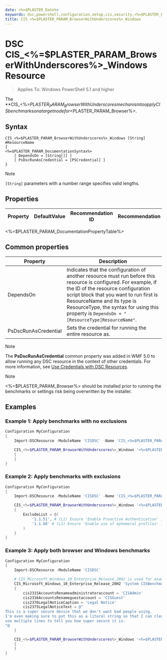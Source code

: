 ```yaml
---
date: <%=$PLASTER_Date%>
keywords: dsc,powershell,configuration,setup,cis,security,<%=$PLASTER_PARAM_Browser%>
title: CIS_<%=$PLASTER_PARAM_BrowserWithUnderscores%>_Windows
---
```

# DSC CIS_<%=$PLASTER_PARAM_BrowserWithUnderscores%>_Windows Resource

> Applies To: Windows PowerShell 5.1 and higher

The **CIS_<%=$PLASTER_PARAM_BrowserWithUnderscores%>_Windows** resource in Windows PowerShell Desired State Configuration (DSC) provides a
mechanism to apply CIS benchmarks on a target node for <%=$PLASTER_PARAM_Browser%>.

## Syntax

```Syntax
CIS_<%=$PLASTER_PARAM_BrowserWithUnderscores%>_Windows [String] #ResourceName
{
<%=$PLASTER_PARAM_DocumentationSyntax%>
    [ DependsOn = [String[]] ]
    [ PsDscRunAsCredential = [PSCredential] ]
}
```
> [!NOTE]
> `[String]` parameters with a number range specifies valid lengths.

## Properties

|Property |DefaultValue | Recommendation ID|Recommendation
|---|---|---|---|
<%=$PLASTER_PARAM_DocumentationPropertyTable%>

## Common properties

|Property |Description |
|---|---|
|DependsOn |Indicates that the configuration of another resource must run before this resource is configured. For example, if the ID of the resource configuration script block that you want to run first is ResourceName and its type is ResourceType, the syntax for using this property is `DependsOn = "[ResourceType]ResourceName"`. |
|PsDscRunAsCredential |Sets the credential for running the entire resource as. |

> [!NOTE]
> The **PsDscRunAsCredential** common property was added in WMF 5.0 to allow running any DSC
> resource in the context of other credentials. For more information, see [Use Credentials with DSC Resources](https://docs.microsoft.com/en-us/powershell/scripting/dsc/configurations/runasuser?view=powershell-7).

> [!NOTE]
> <%=$PLASTER_PARAM_Browser%> should be installed prior to running the benchmarks or settings risk being overwritten by the installer.

## Examples

### Example 1: Apply benchmarks with no exclusions

```powershell
Configuration MyConfiguration
{
    Import-DSCResource -ModuleName 'CISDSC' -Name 'CIS_<%=$PLASTER_PARAM_BrowserWithUnderscores%>_Windows'

    CIS_<%=$PLASTER_PARAM_BrowserWithUnderscores%>_Windows '<%=$PLASTER_PARAM_Browser%> CISBenchmarks'
    {
    }
}
```

### Example 2: Apply benchmarks with exclusions

```powershell
Configuration MyConfiguration
{
    Import-DSCResource -ModuleName 'CISDSC' -Name 'CIS_<%=$PLASTER_PARAM_BrowserWithUnderscores%>_Windows'

    CIS_<%=$PLASTER_PARAM_BrowserWithUnderscores%>_Windows '<%=$PLASTER_PARAM_Browser%> CISBenchmarks'
    {
        ExcludeList = @(
            '1.1.51', # (L1) Ensure 'Enable Proactive Authentication' is set to 'Disabled'
            '1.1.60' # (L1) Ensure 'Enable use of ephemeral profiles' is set to 'Disabled'
        )
    }
}
```

### Example 3: Apply both browser and Windows benchmarks

```powershell
Configuration MyConfiguration
{
    Import-DSCResource -ModuleName 'CISDSC'

    # CIS_Microsoft_Windows_10_Enterprise_Release_20H2 is used for example purposes. Use the resource applicable to your system's build.
    CIS_Microsoft_Windows_10_Enterprise_Release_20H2 'System CISBenchmarks'
    {
        cis2315AccountsRenameadministratoraccount = 'CISAdmin'
        cis2316AccountsRenameguestaccount = 'CISGuest'
        cis2376LegalNoticeCaption = 'Legal Notice'
        cis2375LegalNoticeText = @"
This is a super secure device that we don't want bad people using.
I'm even making sure to put this as a literal string so that I can cleanly
use multiple lines to tell you how super secure it is.
"@
    }

    CIS_<%=$PLASTER_PARAM_BrowserWithUnderscores%>_Windows '<%=$PLASTER_PARAM_Browser%> CISBenchmarks'
    {
    }
}
```
